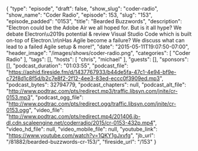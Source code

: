 {
  "type": "episode",
  "draft": false,
  "show_slug": "coder-radio",
  "show_name": "Coder Radio",
  "episode": 153,
  "slug": "153",
  "episode_padded": "0153",
  "title": "Bearded Buzzwords",
  "description": "Electron could be the Adobe Air we all hoped for. But is it all hype? We debate Electron\u2019s potential & review Visual Studio Code which is built on-top of Electron.\n\nHas Agile become a failure? We discuss what can lead to a failed Agile setup & more!",
  "date": "2015-05-11T19:07:50-07:00",
  "header_image": "/images/shows/coder-radio.png",
  "categories": [
    "Coder Radio"
  ],
  "tags": [],
  "hosts": [
    "chris",
    "michael"
  ],
  "guests": [],
  "sponsors": [],
  "podcast_duration": "01:03:55",
  "podcast_file": "https://aphid.fireside.fm/d/1437767933/b44de5fa-47c1-4e94-bf9e-c72f8d1c8f5d/b2c7e8f2-2f12-4ee3-83ed-eccc0f3909ed.mp3",
  "podcast_bytes": 32794779,
  "podcast_chapters": null,
  "podcast_alt_file": "http://www.podtrac.com/pts/redirect.mp3/traffic.libsyn.com/jnite/cr-0153.mp3",
  "podcast_ogg_file": "http://www.podtrac.com/pts/redirect.ogg/traffic.libsyn.com/jnite/cr-0153.ogg",
  "video_file": "http://www.podtrac.com/pts/redirect.mp4/201406.jb-dl.cdn.scaleengine.net/coderradio/2015/cr-0153-432p.mp4",
  "video_hd_file": null,
  "video_mobile_file": null,
  "youtube_link": "https://www.youtube.com/watch?v=1QKY1gJxvfg",
  "jb_url": "/81882/bearded-buzzwords-cr-153/",
  "fireside_url": "/153"
}


